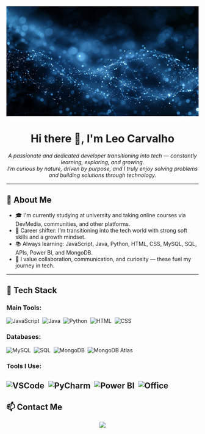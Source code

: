 <img src="3.jpeg" style="width: 100">



<h1 align="center">Hi there 👋, I'm Leo Carvalho</h1>

<p align="center">
  <em>
    A passionate and dedicated developer transitioning into tech — constantly learning, exploring, and growing. <br>
    I’m curious by nature, driven by purpose, and I truly enjoy solving problems and building solutions through technology.
  </em>
</p>

---

## 🧠 About Me

- 🎓 I'm currently studying at university and taking online courses via DevMedia, communities, and other platforms.
- 🔄 Career shifter: I’m transitioning into the tech world with strong soft skills and a growth mindset.
- 📚 Always learning: JavaScript, Java, Python, HTML, CSS, MySQL, SQL, APIs, Power BI, and MongoDB.
- 💼 I value collaboration, communication, and curiosity — these fuel my journey in tech.

---

## 🚀 Tech Stack

### Main Tools:

![JavaScript](https://img.shields.io/badge/JavaScript-F7DF1E?style=for-the-badge&logo=javascript&logoColor=black)&nbsp;
![Java](https://img.shields.io/badge/Java-ED8B00?style=for-the-badge&logo=java&logoColor=white)&nbsp;
![Python](https://img.shields.io/badge/Python-14354C?style=for-the-badge&logo=python&logoColor=white)&nbsp;
![HTML](https://img.shields.io/badge/HTML5-E34F26?style=for-the-badge&logo=html5&logoColor=white)&nbsp;
![CSS](https://img.shields.io/badge/CSS3-1572B6?style=for-the-badge&logo=css3&logoColor=white)&nbsp;

### Databases:

![MySQL](https://img.shields.io/badge/MySQL-4479A1?style=for-the-badge&logo=mysql&logoColor=white)&nbsp;
![SQL](https://img.shields.io/badge/SQL-003B57?style=for-the-badge&logo=postgresql&logoColor=white)&nbsp;
![MongoDB](https://img.shields.io/badge/MongoDB-4EA94B?style=for-the-badge&logo=mongodb&logoColor=white)&nbsp;
![MongoDB Atlas](https://img.shields.io/badge/MongoDB_Atlas-4EA94B?style=for-the-badge&logo=mongodb&logoColor=white)&nbsp;

### Tools I Use:

![VSCode](https://img.shields.io/badge/Visual_Studio_Code-007ACC?style=for-the-badge&logo=visual-studio-code&logoColor=white)&nbsp;
![PyCharm](https://img.shields.io/badge/PyCharm-000000?style=for-the-badge&logo=pycharm&logoColor=white)&nbsp;
![Power BI](https://img.shields.io/badge/Power_BI-F2C811?style=for-the-badge&logo=powerbi&logoColor=black)&nbsp;
![Office](https://img.shields.io/badge/Microsoft_Office-D83B01?style=for-the-badge&logo=microsoft-office&logoColor=white)&nbsp;
---

## 📫 Contact Me

<div align="center">
  <a href="mailto:dev.leocarvalho@gmail.com">
    <img src="https://img.shields.io/badge/Gmail-D14836?style=for-the-badge&logo=gmail&logoColor=white"/>
  </a>
  <a href="[https://www.linkedin.com/in/yourlinkedin](https://www.linkedin.com/in/devleocarvalho/" target="_blank">
    <img src="https://img.shields.io/badge/LinkedIn-0077B5?style=for-the-badge&logo=lin
